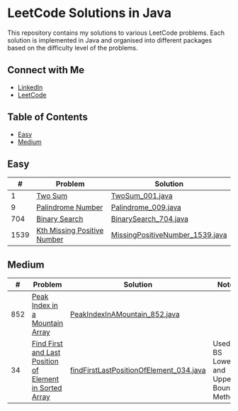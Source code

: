 # LeetCode Solutions in Java

This repository contains my solutions to various LeetCode problems. Each solution is implemented in Java and organised into different packages based on the difficulty level of the problems.

## Connect with Me

- [LinkedIn](https://www.linkedin.com/in/sydur-rahman/)
- [LeetCode](https://leetcode.com/sydurrahman/)

## Table of Contents

- [Easy](#easy)
- [Medium](#medium)

## Easy

| # | Problem | Solution |
|---|---------|----------|
| 1 | [Two Sum](https://leetcode.com/problems/two-sum/) | [TwoSum_001.java](src/com/leetcode/easy/TwoSum_001.java) |
| 9 | [Palindrome Number](https://leetcode.com/problems/palindrome-number/) | [Palindrome_009.java](src/com/leetcode/easy/Palindrome_009.java) |
| 704 | [Binary Search](https://leetcode.com/problems/binary-search/) | [BinarySearch_704.java](src/com/leetcode/easy/BinarySearch_704.java) |
| 1539 | [Kth Missing Positive Number](https://leetcode.com/problems/kth-missing-positive-number/) | [MissingPositiveNumber_1539.java](src/com/leetcode/easy/MissingPositiveNumber_1539.java) |

## Medium

| #   | Problem | Solution | Note |
|-----|---------|----------|------|
| 852 | [Peak Index in a Mountain Array](https://leetcode.com/problems/peak-index-in-a-mountain-array/) | [PeakIndexInAMountain_852.java](src/com/leetcode/medium/PeakIndexInAMountain_852.java) |
| 34   | [Find First and Last Position of Element in Sorted Array](https://leetcode.com/problems/find-first-and-last-position-of-element-in-sorted-array/) | [findFirstLastPositionOfElement_034.java](src/com/leetcode/medium/findFirstLastPositionOfElement_034.java) | Used BS Lower and Upper Bound Method | 
